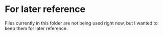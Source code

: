 # For later reference

Files currently in this folder are not being used right now, but I wanted to keep them for later reference.
